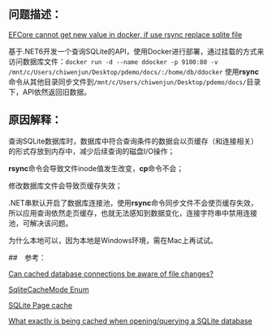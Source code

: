 ## 问题描述：

[EFCore cannot get new value in docker, if use rsync replace sqlite file](https://github.com/dotnet/efcore/issues/29302)

基于.NET6开发一个查询SQLite的API，使用Docker进行部署，通过挂载的方式来访问数据库文件：`docker run -d --name ddocker -p 9100:80 -v /mnt/c/Users/chiwenjun/Desktop/pdemo/docs/:/home/db/ddocker` 使用**rsync**命令从其他目录同步文件到`/mnt/c/Users/chiwenjun/Desktop/pdemo/docs/`目录下，API依然返回旧数据。

## 原因解释：

查询SQLite数据库时，数据库中符合查询条件的数据会以页缓存（和连接相关）的形式存放到内存中，减少后续查询的磁盘I/O操作；

**rsync**命令会导致文件inode值发生改变，**cp**命令不会；

修改数据库文件会导致页缓存失效；

.NET串默认开启了数据库连接池，使用**rsync**命令同步文件不会使页缓存失效，所以应用查询依然走页缓存，也就无法感知到数据变化，连接字符串中禁用连接池，可解决该问题。

为什么本地可以，因为本地是Windows环境，需在Mac上再试试。

##　参考：

[Can cached database connections be aware of file changes?](https://github.com/TryGhost/node-sqlite3/issues/1277)

[SqliteCacheMode Enum](https://learn.microsoft.com/en-us/dotnet/api/microsoft.data.sqlite.sqlitecachemode?view=msdata-sqlite-6.0.0)

[SQLite Page cache](https://www2.sqlite.org/fileio.html#tocentry_132)

[What exactly is being cached when opening/querying a SQLite database](https://unix.stackexchange.com/questions/712735/what-exactly-is-being-cached-when-opening-querying-a-sqlite-database)
